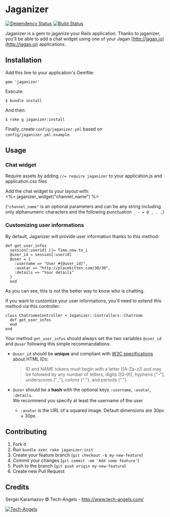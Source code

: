 Jaganizer 
=========

[![Dependency Status](https://gemnasium.com/tech-angels/jaganizer.png)](https://gemnasium.com/tech-angels/jaganizer)
[![Build Status](https://travis-ci.org/tech-angels/jaganizer.png?branch=master)](https://travis-ci.org/tech-angels/jaganizer)

Jaganizer is a gem to jaganize your Rails application.
Thanks to jaganizer, you'll be able to add a chat widget using one of your Jagan [http://jagan.io](http://jagan.io) applications.

Installation
------------

Add this line to your application's Gemfile:  

    gem 'jaganizer'

Execute:  

    $ bundle install

And then:  

    $ rake g jaganizer:install

Finally, create `config/jaganizer.yml` based on `config/jaganizer.yml.example`.

Usage
-----
### Chat widget

Require assets by adding `//= require jaganizer` to your application.js and application.css files

Add the chat widget to your layout with:  
    <%= jaganizer_widget("channel_name") %>

(`"channel_name"` is an optional parameters and can be any string including only alphanumeric characters and the following punctuation `_ - = @ , . ;`)

### Customizing user informations

By default, Jaganizer will provide user information thanks to this method:  

    def get_user_infos
      session[:userid] ||= Time.now.to_i
      @user_id = session[:userid]
      @user = {
        :username => "User #{@user_id}",
        :avatar => "http://placekitten.com/30/30",
        :details => "Your details"
      }
      end

As you can see, this is not the better way to know who is chatting.

If you want to customize your user informations, you'll need to extend this method via this controller:

    class ChatroomsController < Jaganizer::Controllers::Chatroom
      def get_user_infos
      end
    end

Your method `get_user_infos` should always set the two variables `@user_id` and `@user` following this simple recommandations:

* `@user_id` should be **unique** and compliant with [W3C specifications](http://www.w3.org/TR/html401/types.html#type-name) about HTML IDs:  
  > ID and NAME tokens must begin with a letter ([A-Za-z]) and may be followed by any number of letters, digits ([0-9]), hyphens ("-"), underscores ("_"), colons (":"), and periods (".").

* `@user` should be a **hash** with the optional keys `:username`, `:avatar`, `:details`.  
We recommend you specify at least the username of the user
  * `:avatar` is the URL of a squared image. Default dimensions are 30px &times; 30px.

Contributing
------------
1. Fork it
2. Run `bundle exec rake jaganizer:init`
3. Create your feature branch (`git checkout -b my-new-feature`)
4. Commit your changes (`git commit -am 'Add some feature'`)
5. Push to the branch (`git push origin my-new-feature`)
6. Create new Pull Request


Credits
------

Sergei Karamazov © Tech-Angels - http://www.tech-angels.com/

[![Tech-Angels](http://media.tumblr.com/tumblr_m5ay3bQiER1qa44ov.png)](http://www.tech-angels.com)
